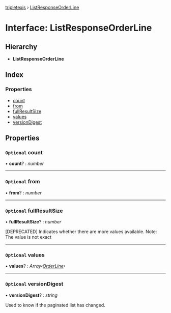 [tripletexjs](../README.md) › [ListResponseOrderLine](listresponseorderline.md)

# Interface: ListResponseOrderLine

## Hierarchy

* **ListResponseOrderLine**

## Index

### Properties

* [count](listresponseorderline.md#optional-count)
* [from](listresponseorderline.md#optional-from)
* [fullResultSize](listresponseorderline.md#optional-fullresultsize)
* [values](listresponseorderline.md#optional-values)
* [versionDigest](listresponseorderline.md#optional-versiondigest)

## Properties

### `Optional` count

• **count**? : *number*

___

### `Optional` from

• **from**? : *number*

___

### `Optional` fullResultSize

• **fullResultSize**? : *number*

[DEPRECATED] Indicates whether there are more values available. Note: The value is not exact

___

### `Optional` values

• **values**? : *Array‹[OrderLine](orderline.md)›*

___

### `Optional` versionDigest

• **versionDigest**? : *string*

Used to know if the paginated list has changed.
